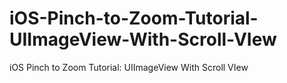 # iOS-Pinch-to-Zoom-Tutorial-UIImageView-With-Scroll-VIew
iOS Pinch to Zoom Tutorial: UIImageView With Scroll VIew
